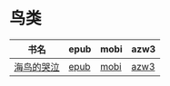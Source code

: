 # 鸟类

| 书名 | epub | mobi | azw3 |
| --- | --- | --- | --- |
| [海鸟的哭泣](http://ct.dalanmei.com/f/31084289-572088430-c42dc7) | [epub](http://ct.dalanmei.com/f/31084289-572088430-c42dc7) | [mobi](http://ct.dalanmei.com/f/31084289-571728370-f9e779) | [azw3](http://ct.dalanmei.com/f/31084289-572112901-85595b) |

